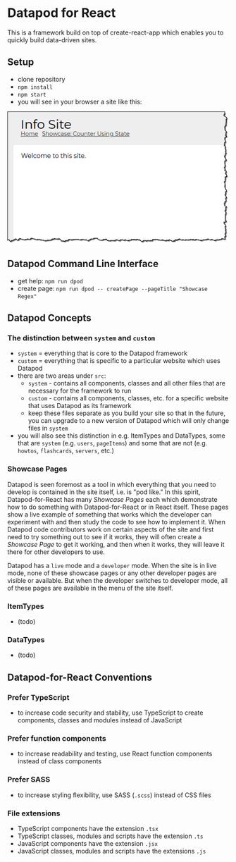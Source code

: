 # Datapod for React

This is a framework build on top of create-react-app which enables you to quickly build data-driven sites.

## Setup

- clone repository
- `npm install`
- `npm start`
- you will see in your browser a site like this:
<img src="dev/github/graphics/firstScreen.png">

## Datapod Command Line Interface

- get help: `npm run dpod`
- create page: `npm run dpod -- createPage --pageTitle "Showcase Regex"`

## Datapod Concepts

### The distinction between `system` and `custom` 

- `system` = everything that is core to the Datapod framework
- `custom` = everything that is specific to a particular website which uses Datapod
- there are two areas under `src`: 
	- `system` - contains all components, classes and all other files that are necessary for the framework to run
	- `custom` - contains all components, classes, etc. for a specific website that uses Datapod as its framework
	- keep these files separate as you build your site so that in the future, you can upgrade to a new version of Datapod which will only change files in `system`
- you will also see this distinction in e.g. ItemTypes and DataTypes, some that are `system` (e.g. `users`, `pageItems`) and some that are not (e.g. `howtos`, `flashcards`, `servers`, etc.)

### Showcase Pages

Datapod is seen foremost as a tool in which everything that you need to develop is contained in the site itself, i.e. is "pod like." In this spirit, Datapod-for-React has many *Showcase Pages* each which demonstrate how to do something with Datapod-for-React or in React itself. These pages show a live example of something that works which the developer can experiment with and then study the code to see how to implement it. When Datapod code contributors work on certain aspects of the site and first need to try something out to see if it works, they will often create a *Showcase Page* to get it working, and then when it works, they will leave it there for other developers to use.

Datapod has a `live` mode and a `developer` mode. When the site is in live mode, none of these showcase pages or any other developer pages are visible or available. But when the developer switches to developer mode, all of these pages are available in the menu of the site itself.

### ItemTypes

- (todo)

### DataTypes

- (todo)

## Datapod-for-React Conventions 

### Prefer TypeScript

- to increase code security and stability, use TypeScript to create components, classes and modules instead of JavaScript

### Prefer function components

- to increase readability and testing, use React function components instead of class components

### Prefer SASS

- to increase styling flexibility, use SASS (`.scss`) instead of CSS files

### File extensions

- TypeScript components have the extension `.tsx`
- TypeScript classes, modules and scripts have the extension `.ts`
- JavaScript components have the extension `.jsx`
- JavaScript classes, modules and scripts have the extensions `.js`
